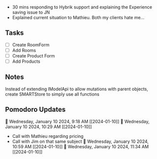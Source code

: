 - 30 mins responding  to Hybrik support and explaining the Experience saving issue to JN
- Explained current situation to Mathieu. Both my clients hate me...

## Tasks

- [ ] Create RoomForm
- [ ] Add Rooms
- [ ] Create Product Form
- [ ] Add Products

## Notes

Instead of extending IModelApi to allow mutations with parent objects, create SMARTStore to simply use all functions

## Pomodoro Updates

🍅 Wednesday, January 10 2024, 9:18 AM [[2024-01-10]]
🍅 Wednesday, January 10 2024, 10:29 AM [[2024-01-10]]
- Call with Mathieu regarding pricing
- Call with Jim on that same subject
🍅 Wednesday, January 10 2024, 10:59 AM [[2024-01-10]]🍅 Wednesday, January 10 2024, 11:34 AM [[2024-01-10]]